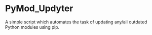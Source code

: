 # PyMod_Updyter
A simple script which automates the task of updating any/all outdated Python modules using pip.
